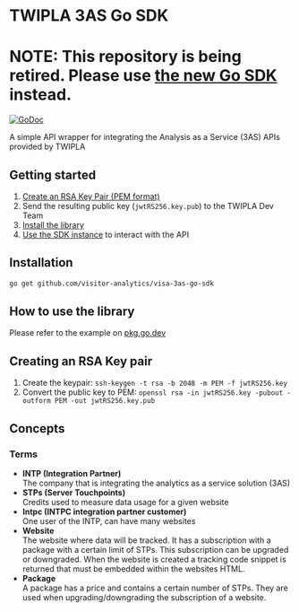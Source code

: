 # TWIPLA 3AS Go SDK

# NOTE: This repository is being retired. Please use [the new Go SDK](https://github.com/twipla/3as-go-sdk) instead.

[![GoDoc](https://pkg.go.dev/badge/github.com/visitor-analytics/visa-3as-go-sdk)](https://pkg.go.dev/github.com/visitor-analytics/visa-3as-go-sdk)

A simple API wrapper for integrating the Analysis as a Service (3AS) APIs provided by TWIPLA

## Getting started

1. [Create an RSA Key Pair (PEM format)](#creating-an-rsa-key-pair)
2. Send the resulting public key (`jwtRS256.key.pub`) to the TWIPLA Dev Team
3. [Install the library](#installation)
4. [Use the SDK instance](#how-to-use-the-library) to interact with the API

## Installation
```sh
go get github.com/visitor-analytics/visa-3as-go-sdk
```

## How to use the library

Please refer to the example on [pkg.go.dev](https://pkg.go.dev/github.com/visitor-analytics/visa-3as-go-sdk)

## Creating an RSA Key pair

1. Create the keypair: `ssh-keygen -t rsa -b 2048 -m PEM -f jwtRS256.key`
2. Convert the public key to PEM: `openssl rsa -in jwtRS256.key -pubout -outform PEM -out jwtRS256.key.pub`

## Concepts

### Terms

- **INTP (Integration Partner)**\
  The company that is integrating the analytics as a service solution (3AS)
- **STPs (Server Touchpoints)**\
  Credits used to measure data usage for a given website
- **Intpc (INTPC integration partner customer)**\
  One user of the INTP, can have many websites
- **Website**\
  The website where data will be tracked. It has a subscription with a package with a certain limit of STPs.
  This subscription can be upgraded or downgraded.
  When the website is created a tracking code snippet is returned that must be embedded within the websites HTML.
- **Package**\
  A package has a price and contains a certain number of STPs. They are used when upgrading/downgrading the subscription of a website.
